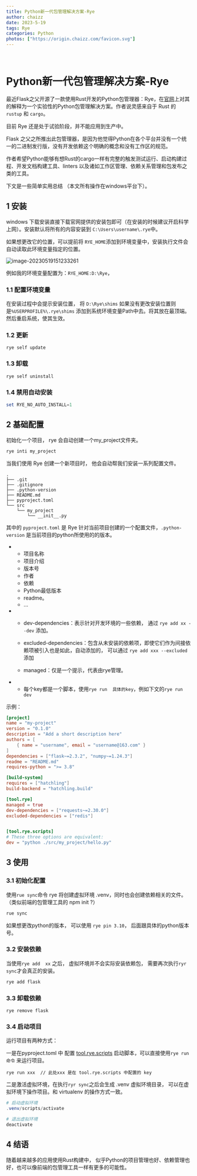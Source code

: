 ```yaml
---
title: Python新一代包管理解决方案-Rye
author: chaizz
date: 2023-5-19
tags: Rye
categories: Python
photos: ["https://origin.chaizz.com/favicon.svg"]
---
```


​    

<!--more-->

# Python新一代包管理解决方案-Rye

最近Flask之父开源了一款使用Rust开发的Python包管理器：Rye，在[官网](https://rye-up.com/)上对其的解释为一个实验性的Python包管理解决方案。作者说灵感来自于 Rust 的 `rustup` 和 `cargo`。

目前 Rye 还是处于试验阶段，并不能应用到生产中。

Flask 之父之所推出此包管理器，是因为他觉得Python在各个平台并没有一个统一的二进制发行版，没有开发依赖这个明确的概念和没有工作区的规范。

作者希望Python能够有想Rust的cargo一样有完整的触发测试运行、启动构建过程、开发文档构建工具、linters 以及诸如工作区管理、依赖关系管理和包发布之类的工具。

下文是一些简单实用总结 （本文所有操作在windows平台下）。



## 1 安装

windows 下载安装直接下载官网提供的安装包即可（在安装的时候建议开启科学上网）。安装默认将所有的内容安装到 `C:\Users\username\.rye`中。

如果想更改它的位置，可以提前将 `RYE_HOME`添加到环境变量中，安装执行文件会自动读取此环境变量指定的位置。

![image-20230519151233261](https://origin.chaizz.com/tc/image-20230519151233261.png)

例如我的环境变量配置为：`RYE_HOME:D:\Rye`，

### 1.1 配置环境变量

在安装过程中会提示安装位置， 将 `D:\Rye\shims` 如果没有更改安装位置则是`%USERPROFILE%\.rye\shims` 添加到系统环境变量Path中去。将其放在最顶端。 然后重启系统，使其生效。

### 1.2 更新

```
rye self update
```

### 1.3 卸载

```
rye self uninstall
```

### 1.4 禁用自动安装

```powershell
set RYE_NO_AUTO_INSTALL=1
```



## 2 基础配置

初始化一个项目， rye 会自动创建一个my_project文件夹。

```powershell
rye inti my_project
```

当我们使用 Rye 创建一个新项目时， 他会自动帮我们安装一系列配置文件。

```she
.
├── .git
├── .gitignore
├── .python-version
├── README.md
├── pyproject.toml
└── src
    └── my_project
        └── __init__.py
```



其中的 `pyproject.toml` 是 Rye 针对当前项目创建的一个配置文件，`.python-version` 是当前项目的python所使用的的版本。

- [project]:包含了一些项目的基础信息

  - 项目名称
  - 项目介绍
  - 版本号
  - 作者
  - 依赖
  - Python最低版本
  - readme。
  - ...

- [tool.rye]: 一些开发依赖

  - dev-dependencies：表示针对开发环境的一些依赖， 通过 `rye add xx --dev` 添加。

  - excluded-dependencies：包含从未安装的依赖项，即使它们作为间接依赖项被引入也是如此，自动添加的， 可以通过 `rye add xxx --excluded` 添加

  - managed：仅是一个提示，代表由rye管理。

    

- [tool.rye.scripts]: 可注册公开的脚本

  - 每个key都是一个脚本，使用`rye run  具体的key`，例如下文的`rye run dev`



示例：

```toml
[project]
name = "my-project"
version = "0.1.0"
description = "Add a short description here"
authors = [
    { name = "username", email = "username@163.com" }
]
dependencies = ["flask~=2.3.2", "numpy~=1.24.3"]
readme = "README.md"
requires-python = ">= 3.8"

[build-system]
requires = ["hatchling"]
build-backend = "hatchling.build"

[tool.rye]
managed = true
dev-dependencies = ["requests~=2.30.0"]
excluded-dependencies = ["redis"]


[tool.rye.scripts]
# These three options are equivalent:
dev = "python ./src/my_project/hello.py"
```



## 3 使用

### 3.1 初始化配置

使用`rue sync`命令 rye 将创建虚拟环境 .venv，同时也会创建依赖相关的文件。（类似前端的包管理工具的 npm init ?）

```powershell
rue sync
```

如果想更改python的版本， 可以使用 `rye pin 3.10`， 后面跟具体的python版本号。

### 3.2 安装依赖  

当使用`rye add  xx` 之后， 虚拟环境并不会实际安装依赖包， 需要再次执行`ryr sync`才会真正的安装。

```powershell
rye add flask
```

### 3.3 卸载依赖

```powd
rye remove flask
```

### 3.4 启动项目

运行项目有两种方式：

一是在pyproject.toml 中 配置 [tool.rye.scripts] 启动脚本，可以直接使用`rye run 命令` 来运行项目。

```
rye run xxx  // 此处xxx 是在 tool.rye.scripts 中配置的 key
```

二是激活虚拟环境，在执行`ryr sync`之后会生成 .venv 虚拟环境目录， 可以在虚拟环境下操作项目。和 virtualenv 的操作方式一致。

```powershell
# 启动虚拟环境
.venv/scripts/activate

# 退出虚拟环境
deactivate
```



## 4 结语

随着越来越多的应用使用Rust构建中， 似乎Python的项目管理也好、依赖管理也好，也可以像前端的包管理工具一样有更多的可能性。

